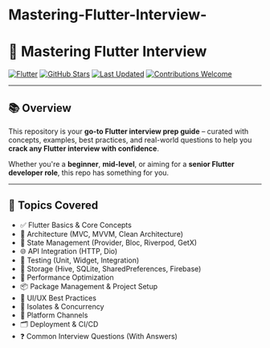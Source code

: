 # Mastering-Flutter-Interview-
# 🧠 Mastering Flutter Interview

[![Flutter](https://img.shields.io/badge/Flutter-Interview%20Prep-blue?logo=flutter&logoColor=white)](https://flutter.dev)
[![GitHub Stars](https://img.shields.io/github/stars/your-username/mastering-flutter-interview?style=social)](https://github.com/your-username/mastering-flutter-interview/stargazers)
[![Last Updated](https://img.shields.io/badge/Last%20Updated-May%202025-success)]()
[![Contributions Welcome](https://img.shields.io/badge/Contributions-Welcome-brightgreen)]()

---

## 📚 Overview

This repository is your **go-to Flutter interview prep guide** – curated with concepts, examples, best practices, and real-world questions to help you **crack any Flutter interview with confidence**.

Whether you're a **beginner**, **mid-level**, or aiming for a **senior Flutter developer role**, this repo has something for you.

---

## 🧩 Topics Covered

- ✅ Flutter Basics & Core Concepts
- 🧱 Architecture (MVC, MVVM, Clean Architecture)
- 🔁 State Management (Provider, Bloc, Riverpod, GetX)
- 🌐 API Integration (HTTP, Dio)
- 🧪 Testing (Unit, Widget, Integration)
- 💾 Storage (Hive, SQLite, SharedPreferences, Firebase)
- 🚀 Performance Optimization
- 📦 Package Management & Project Setup
- 🎨 UI/UX Best Practices
- 🧵 Isolates & Concurrency
- 🔌 Platform Channels
- 🗂️ Deployment & CI/CD
- ❓ Common Interview Questions (With Answers)
